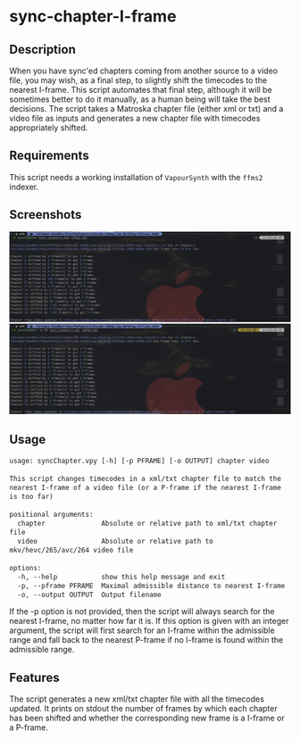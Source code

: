 # sync-chapter-I-frame

## Description

When you have sync'ed chapters coming from another source to a video file, you may wish, as a final step, to slightly shift the timecodes to the nearest I-frame.  This script automates that final step, although it will be sometimes better to do it manually, as a human being will take the best decisions.  The script takes a Matroska chapter file (either xml or txt) and a video file as inputs and generates a new chapter file with timecodes appropriately shifted.

## Requirements

This script needs a working installation of `VapourSynth` with the `ffms2` indexer.


## Screenshots

![I-frames](./screenshots/iframes.png)
![P-frames](./screenshots/pframes.png)

## Usage

```
usage: syncChapter.vpy [-h] [-p PFRAME] [-o OUTPUT] chapter video

This script changes timecodes in a xml/txt chapter file to match the nearest I-frame of a video file (or a P-frame if the nearest I-frame is too far)

positional arguments:
  chapter              Absolute or relative path to xml/txt chapter file
  video                Absolute or relative path to mkv/hevc/265/avc/264 video file

options:
  -h, --help           show this help message and exit
  -p, --pframe PFRAME  Maximal admissible distance to nearest I-frame
  -o, --output OUTPUT  Output filename
```

If the -p option is not provided, then the script will always search for the nearest I-frame, no matter how far it is. If this option is given with an integer argument, the script will first search for an I-frame within the admissible range and fall back to the nearest P-frame if no I-frame is found within the admissible range.

## Features

The script generates a new xml/txt chapter file with all the timecodes updated. It prints on stdout the number of frames by which each chapter has been shifted and whether the corresponding new frame is a I-frame or a P-frame.
